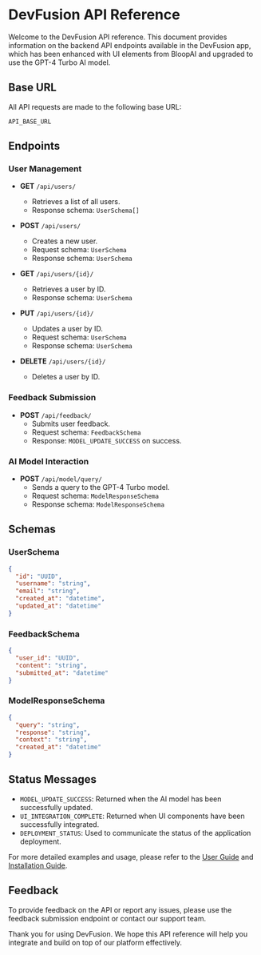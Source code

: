 # DevFusion API Reference

Welcome to the DevFusion API reference. This document provides information on the backend API endpoints available in the DevFusion app, which has been enhanced with UI elements from BloopAI and upgraded to use the GPT-4 Turbo AI model.

## Base URL

All API requests are made to the following base URL:

```
API_BASE_URL
```

## Endpoints

### User Management

- **GET** `/api/users/`
  - Retrieves a list of all users.
  - Response schema: `UserSchema[]`

- **POST** `/api/users/`
  - Creates a new user.
  - Request schema: `UserSchema`
  - Response schema: `UserSchema`

- **GET** `/api/users/{id}/`
  - Retrieves a user by ID.
  - Response schema: `UserSchema`

- **PUT** `/api/users/{id}/`
  - Updates a user by ID.
  - Request schema: `UserSchema`
  - Response schema: `UserSchema`

- **DELETE** `/api/users/{id}/`
  - Deletes a user by ID.

### Feedback Submission

- **POST** `/api/feedback/`
  - Submits user feedback.
  - Request schema: `FeedbackSchema`
  - Response: `MODEL_UPDATE_SUCCESS` on success.

### AI Model Interaction

- **POST** `/api/model/query/`
  - Sends a query to the GPT-4 Turbo model.
  - Request schema: `ModelResponseSchema`
  - Response schema: `ModelResponseSchema`

## Schemas

### UserSchema

```json
{
  "id": "UUID",
  "username": "string",
  "email": "string",
  "created_at": "datetime",
  "updated_at": "datetime"
}
```

### FeedbackSchema

```json
{
  "user_id": "UUID",
  "content": "string",
  "submitted_at": "datetime"
}
```

### ModelResponseSchema

```json
{
  "query": "string",
  "response": "string",
  "context": "string",
  "created_at": "datetime"
}
```

## Status Messages

- `MODEL_UPDATE_SUCCESS`: Returned when the AI model has been successfully updated.
- `UI_INTEGRATION_COMPLETE`: Returned when UI components have been successfully integrated.
- `DEPLOYMENT_STATUS`: Used to communicate the status of the application deployment.

For more detailed examples and usage, please refer to the [User Guide](docs/user_guide.md) and [Installation Guide](docs/installation_guide.md).

## Feedback

To provide feedback on the API or report any issues, please use the feedback submission endpoint or contact our support team.

Thank you for using DevFusion. We hope this API reference will help you integrate and build on top of our platform effectively.